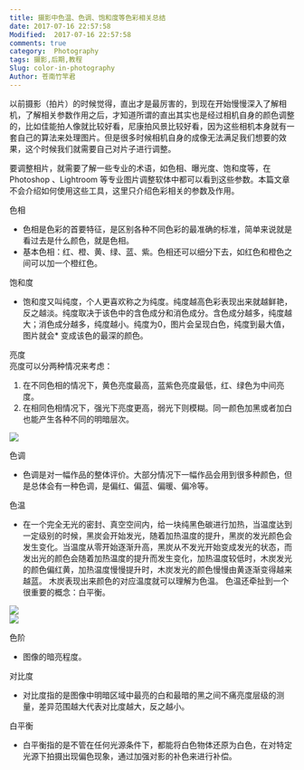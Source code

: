```yaml
---
title: 摄影中色温、色调、饱和度等色彩相关总结
date: 2017-07-16 22:57:58
Modified:  2017-07-16 22:57:58
comments: true
category:  Photography
tags: 摄影,后期,教程
Slug: color-in-photography
Author: 苍南竹竿君
---
```

以前摄影（拍片）的时候觉得，直出才是最厉害的，到现在开始慢慢深入了解相机，了解相关参数作用之后，才知道所谓的直出其实也是经过相机自身的颜色调整的，比如佳能拍人像就比较好看，尼康拍风景比较好看，因为这些相机本身就有一套自己的算法来处理图片。但是很多时候相机自身的成像无法满足我们想要的效果，这个时候我们就需要自己对片子进行调整。  

要调整相片，就需要了解一些专业的术语，如色相、曝光度、饱和度等，在 Photoshop 、Lightroom 等专业图片调整软体中都可以看到这些参数。本篇文章不会介绍如何使用这些工具，这里只介绍色彩相关的参数及作用。<!--more-->  

色相
* 色相是色彩的首要特征，是区别各种不同色彩的最准确的标准，简单来说就是看过去是什么颜色，就是色相。  
* 基本色相：红、橙、黄、绿、蓝、紫。色相还可以细分下去，如红色和橙色之间可以加一个橙红色。  

饱和度
* 饱和度又叫纯度，个人更喜欢称之为纯度。纯度越高色彩表现出来就越鲜艳，反之越淡。纯度取决于该色中的含色成分和消色成分。含色成分越多，纯度越大；消色成分越多，纯度越小。纯度为0，图片会呈现白色，纯度到最大值，图片就会* 变成该色的最深的颜色。  

亮度  
亮度可以分两种情况来考虑：  
1. 在不同色相的情况下，黄色亮度最高，蓝紫色亮度最低，红、绿色为中间亮度。
2. 在相同色相情况下，强光下亮度更高，弱光下则模糊。同一颜色加黑或者加白也能产生各种不同的明暗层次。  

![](http://wx4.sinaimg.cn/mw690/ad108d28gy1fhlkqg1sswj20gf0ckju0.jpg)  

色调
* 色调是对一幅作品的整体评价。大部分情况下一幅作品会用到很多种颜色，但是总体会有一种色调，是偏红、偏蓝、偏暖、偏冷等。  

色温
* 在一个完全无光的密封、真空空间内，给一块纯黑色碳进行加热，当温度达到一定级别的时候，黑炭会开始发光，随着加热温度的提升，黑炭的发光颜色会发生变化。当温度从零开始逐渐升高，黑炭从不发光开始变成发光的状态，而发出光的颜色会随着加热温度的提升而发生变化，加热温度较低时，木炭发光的颜色偏红黄，加热温度慢慢提升时，木炭发光的颜色慢慢由黄逐渐变得越来越蓝。
木炭表现出来颜色的对应温度就可以理解为色温。
色温还牵扯到一个很重要的概念：白平衡。  

![](http://wx3.sinaimg.cn/mw690/ad108d28gy1fhll9eim6wj20ku09fgoj.jpg)  
![](http://wx1.sinaimg.cn/mw690/ad108d28gy1fhlkqgn4eqj20dw0e3jwi.jpg)  

色阶
* 图像的暗亮程度。  

对比度
* 对比度指的是图像中明暗区域中最亮的白和最暗的黑之间不痛亮度层级的测量，差异范围越大代表对比度越大，反之越小。  

白平衡
* 白平衡指的是不管在任何光源条件下，都能将白色物体还原为白色，在对特定光源下拍摄出现偏色现象，通过加强对影的补色来进行补偿。